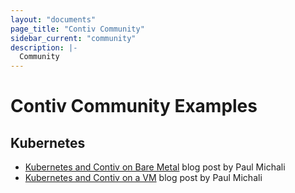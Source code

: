 ```yaml
---
layout: "documents"
page_title: "Contiv Community"
sidebar_current: "community"
description: |-
  Community
---
```


# Contiv Community Examples

## Kubernetes

* [Kubernetes and Contiv on Bare Metal](http://blog.michali.net/2017/03/07/kubernetes-with-contiv-plugin-on-bare-metal/) blog post by Paul Michali
* [Kubernetes and Contiv on a VM](http://blog.michali.net/2017/03/06/kubernetes-with-contiv-plugin-in-vm/) blog post by Paul Michali


 

